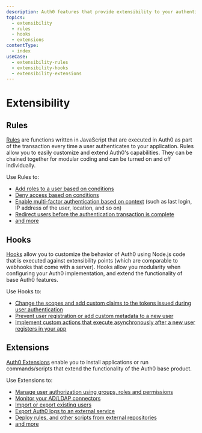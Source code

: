 ```yaml
---
description: Auth0 features that provide extensibility to your authentication and authorization flows.
topics:
  - extensibility
  - rules
  - hooks
  - extensions 
contentType:
  - index
useCase:
  - extensibility-rules
  - extensibility-hooks
  - extensibility-extensions
---
```


# Extensibility

## Rules

[Rules](/rules) are functions written in JavaScript that are executed in Auth0 as part of the transaction every time a user authenticates to your application. Rules allow you to easily customize and extend Auth0's capabilities. They can be chained together for modular coding and can be turned on and off individually.

Use Rules to:
- [Add roles to a user based on conditions](/rules#add-roles-to-a-user)
- [Deny access based on conditions](/rules#deny-access-based-on-a-condition)
- [Enable multi-factor authentication based on context](/multifactor-authentication/custom) (such as last login, IP address of the user, location, and so on)
- [Redirect users before the authentication transaction is complete](/rules/redirect)
- [and more](https://github.com/auth0/rules/tree/master/rules)

## Hooks

[Hooks](/hooks) allow you to customize the behavior of Auth0 using Node.js code that is executed against extensibility points (which are comparable to webhooks that come with a server). Hooks allow you modularity when configuring your Auth0 implementation, and extend the functionality of base Auth0 features.

Use Hooks to:
- [Change the scopes and add custom claims to the tokens issued during user authentication](/hooks/concepts/credentials-exchange-extensibility-point)
- [Prevent user registration or add custom metadata to a new user](/hooks/concepts/pre-user-registration-extensibility-point)
- [Implement custom actions that execute asynchronously after a new user registers in your app](/hooks/concepts/post-user-registration-extensibility-point)

## Extensions

[Auth0 Extensions](/extensions) enable you to install applications or run commands/scripts that extend the functionality of the Auth0 base product.

Use Extensions to:
- [Manage user authorization using groups, roles and permissions](/extensions/authorization-extension)
- [Monitor your AD/LDAP connectors](/extensions/adldap-connector)
- [Import or export existing users](/extensions/user-import-export)
- [Export Auth0 logs to an external service](/extensions#export-auth0-logs-to-an-external-service)
- [Deploy rules, and other scripts from external repositories](/extensions#deploy-hosted-pages-rules-and-database-connections-scripts-from-external-repositories)
- [and more](/extensions#what-types-of-actions-can-i-do-with-extensions-)
